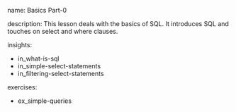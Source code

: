 name: Basics Part-0

description: This lesson deals with the basics of SQL. It introduces SQL and touches on select and where clauses.

insights:
  - in_what-is-sql
  - in_simple-select-statements
  - in_filtering-select-statements

exercises:
  - ex_simple-queries

